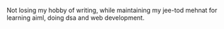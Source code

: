 Not losing my hobby of writing, while maintaining my jee-tod mehnat for learning aiml, doing dsa and web development. 